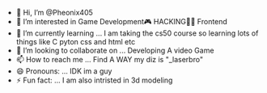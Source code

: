 - 👋 Hi, I’m @Pheonix405
- 👀 I’m interested in Game Development🎮 HACKING🧑‍💻 Frontend
- 🌱 I’m currently learning ... I am taking the cs50 course so learning lots of things like C pyton css and html etc
- 💞️ I’m looking to collaborate on ... Developing A video Game
- 📫 How to reach me ... Find A WAY my diz is "_laserbro"
- 😄 Pronouns: ... IDK im a guy
- ⚡ Fun fact: ... I am also intristed in 3d modeling

<!---
Pheonix405/Pheonix405 is a ✨ special ✨ repository because its `README.md` (this file) appears on your GitHub profile.
You can click the Preview link to take a look at your changes.
--->
